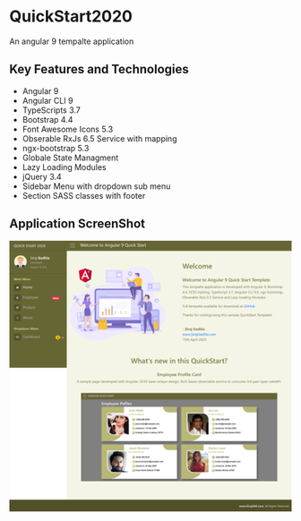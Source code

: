 # QuickStart2020
 An angular 9 tempalte application
 
## Key Features and Technologies

*   Angular 9
*   Angular CLI 9
*   TypeScripts 3.7
*   Bootstrap 4.4
*   Font Awesome Icons 5.3
*   Obserable RxJs 6.5 Service with mapping
*   ngx-bootstrap 5.3
*   Globale State Managment
*   Lazy Loading Modules
*   jQuery 3.4
*   Sidebar Menu with dropdown sub menu
*   Section SASS classes with footer
 
 ## Application ScreenShot

![alt tag](https://github.com/Siraj360/QuickStart2020/blob/master/QuickStart2020.png)
